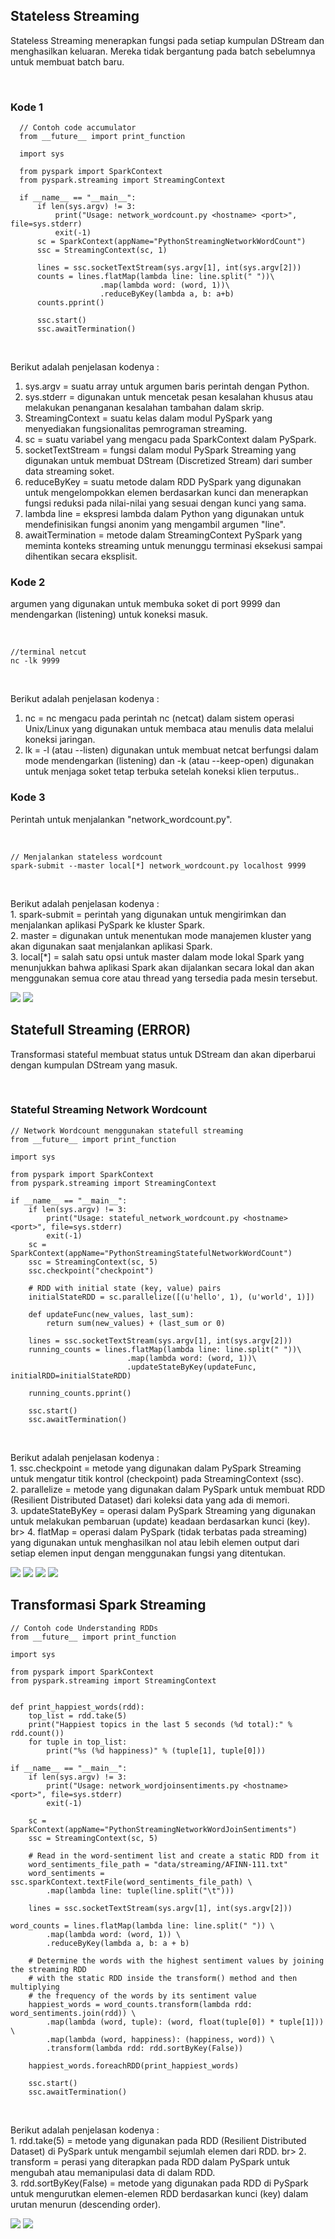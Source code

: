 <h2>Stateless Streaming</h2>
<p>Stateless Streaming menerapkan fungsi pada setiap kumpulan DStream dan menghasilkan keluaran. Mereka tidak bergantung pada 
  batch sebelumnya untuk membuat batch baru.</p><br>

<h3>Kode 1</h3>

      // Contoh code accumulator
      from __future__ import print_function

      import sys

      from pyspark import SparkContext
      from pyspark.streaming import StreamingContext

      if __name__ == "__main__":
          if len(sys.argv) != 3:
              print("Usage: network_wordcount.py <hostname> <port>", file=sys.stderr)
              exit(-1)
          sc = SparkContext(appName="PythonStreamingNetworkWordCount")
          ssc = StreamingContext(sc, 1)

          lines = ssc.socketTextStream(sys.argv[1], int(sys.argv[2]))
          counts = lines.flatMap(lambda line: line.split(" "))\
                        .map(lambda word: (word, 1))\
                        .reduceByKey(lambda a, b: a+b)
          counts.pprint()

          ssc.start()
          ssc.awaitTermination()

<br><p>Berikut adalah penjelasan kodenya : <br>
 1. sys.argv = suatu array untuk argumen baris perintah dengan Python.<br>
 2. sys.stderr = digunakan untuk mencetak pesan kesalahan khusus atau melakukan penanganan kesalahan tambahan dalam skrip.<br>
 3. StreamingContext = suatu kelas dalam modul PySpark yang menyediakan fungsionalitas pemrograman streaming.<br>
 4. sc = suatu variabel yang mengacu pada SparkContext dalam PySpark.<br>
 5. socketTextStream = fungsi dalam modul PySpark Streaming yang digunakan untuk membuat DStream (Discretized Stream) dari sumber data streaming soket.<br>
 6. reduceByKey = suatu metode dalam RDD PySpark yang digunakan untuk mengelompokkan elemen berdasarkan kunci dan menerapkan fungsi reduksi pada nilai-nilai yang sesuai dengan kunci yang sama.<br>
 7. lambda line = ekspresi lambda dalam Python yang digunakan untuk mendefinisikan fungsi anonim yang mengambil argumen "line".<br>
 8. awaitTermination = metode dalam StreamingContext PySpark yang meminta konteks streaming untuk menunggu terminasi eksekusi sampai dihentikan secara eksplisit. <br>
  
</p>

<h3>Kode 2</h3>
<p>argumen yang digunakan untuk membuka soket di port 9999 dan mendengarkan (listening) untuk koneksi masuk.</p><br>

    //terminal netcut
    nc -lk 9999

<br><p>Berikut adalah penjelasan kodenya : <br>
 1. nc = nc mengacu pada perintah nc (netcat) dalam sistem operasi Unix/Linux yang digunakan untuk membaca atau menulis data melalui koneksi jaringan. <br>
 2. lk = -l (atau --listen) digunakan untuk membuat netcat berfungsi dalam mode mendengarkan (listening) dan -k (atau --keep-open) digunakan untuk menjaga soket tetap terbuka setelah koneksi klien terputus..<br>
</p>

<h3>Kode 3</h3>
<p>Perintah untuk menjalankan "network_wordcount.py".</p><br>

    // Menjalankan stateless wordcount
    spark-submit --master local[*] network_wordcount.py localhost 9999

<br>
<p>Berikut adalah penjelasan kodenya : <br>
 1. spark-submit = perintah yang digunakan untuk mengirimkan dan menjalankan aplikasi PySpark ke kluster Spark. <br>
 2. master = digunakan untuk menentukan mode manajemen kluster yang akan digunakan saat menjalankan aplikasi Spark.<br>
 3. local[*] = salah satu opsi untuk master dalam mode lokal Spark yang menunjukkan bahwa aplikasi Spark akan dijalankan secara lokal dan akan menggunakan semua core atau thread yang tersedia pada mesin tersebut.<br>
</p>
<img src="https://github.com/2azmi2/Tugas-Big-Data/blob/main/Spark%20Streaming/01_stateless_part1.png">
<img src="https://github.com/2azmi2/Tugas-Big-Data/blob/main/Spark%20Streaming/01_stateless_part2.png">

<h2>Statefull Streaming (ERROR)</h2>
<p>Transformasi stateful membuat status untuk DStream dan akan diperbarui dengan kumpulan DStream yang masuk.</p><br>

<h3>Stateful Streaming Network Wordcount</h3>

    // Network Wordcount menggunakan statefull streaming
    from __future__ import print_function

    import sys

    from pyspark import SparkContext
    from pyspark.streaming import StreamingContext

    if __name__ == "__main__":
        if len(sys.argv) != 3:
            print("Usage: stateful_network_wordcount.py <hostname> <port>", file=sys.stderr)
            exit(-1)
        sc = SparkContext(appName="PythonStreamingStatefulNetworkWordCount")
        ssc = StreamingContext(sc, 5)
        ssc.checkpoint("checkpoint")

        # RDD with initial state (key, value) pairs
        initialStateRDD = sc.parallelize([(u'hello', 1), (u'world', 1)])

        def updateFunc(new_values, last_sum):
            return sum(new_values) + (last_sum or 0)

        lines = ssc.socketTextStream(sys.argv[1], int(sys.argv[2]))
        running_counts = lines.flatMap(lambda line: line.split(" "))\
                              .map(lambda word: (word, 1))\
                              .updateStateByKey(updateFunc, initialRDD=initialStateRDD)

        running_counts.pprint()

        ssc.start()
        ssc.awaitTermination()

<br>
<p>Berikut adalah penjelasan kodenya : <br>
 1. ssc.checkpoint = metode yang digunakan dalam PySpark Streaming untuk mengatur titik kontrol (checkpoint) pada StreamingContext (ssc).<br>
 2. parallelize = metode yang digunakan dalam PySpark untuk membuat RDD (Resilient Distributed Dataset) dari koleksi data yang ada di memori.<br>
 3. updateStateByKey = operasi dalam PySpark Streaming yang digunakan untuk melakukan pembaruan (update) keadaan berdasarkan kunci (key). br>
 4. flatMap = operasi dalam PySpark (tidak terbatas pada streaming) yang digunakan untuk menghasilkan nol atau lebih elemen output dari setiap elemen input dengan menggunakan fungsi yang ditentukan.<br>
</p>
<img src="https://github.com/2azmi2/Tugas-Big-Data/blob/main/Spark%20Streaming/02_statefull_err1.png">
<img src="https://github.com/2azmi2/Tugas-Big-Data/blob/main/Spark%20Streaming/02_statefull_err2.png">
<img src="https://github.com/2azmi2/Tugas-Big-Data/blob/main/Spark%20Streaming/02_statefull_err3.png">
<img src="https://github.com/2azmi2/Tugas-Big-Data/blob/main/Spark%20Streaming/02_statefull_err4.png">

<h2>Transformasi Spark Streaming</h2>

    // Contoh code Understanding RDDs
    from __future__ import print_function

    import sys

    from pyspark import SparkContext
    from pyspark.streaming import StreamingContext


    def print_happiest_words(rdd):
        top_list = rdd.take(5)
        print("Happiest topics in the last 5 seconds (%d total):" % rdd.count())
        for tuple in top_list:
            print("%s (%d happiness)" % (tuple[1], tuple[0]))

    if __name__ == "__main__":
        if len(sys.argv) != 3:
            print("Usage: network_wordjoinsentiments.py <hostname> <port>", file=sys.stderr)
            exit(-1)

        sc = SparkContext(appName="PythonStreamingNetworkWordJoinSentiments")
        ssc = StreamingContext(sc, 5)

        # Read in the word-sentiment list and create a static RDD from it
        word_sentiments_file_path = "data/streaming/AFINN-111.txt"
        word_sentiments = ssc.sparkContext.textFile(word_sentiments_file_path) \
            .map(lambda line: tuple(line.split("\t")))

        lines = ssc.socketTextStream(sys.argv[1], int(sys.argv[2]))

    word_counts = lines.flatMap(lambda line: line.split(" ")) \
            .map(lambda word: (word, 1)) \
            .reduceByKey(lambda a, b: a + b)

        # Determine the words with the highest sentiment values by joining the streaming RDD
        # with the static RDD inside the transform() method and then multiplying
        # the frequency of the words by its sentiment value
        happiest_words = word_counts.transform(lambda rdd: word_sentiments.join(rdd)) \
            .map(lambda (word, tuple): (word, float(tuple[0]) * tuple[1])) \
            .map(lambda (word, happiness): (happiness, word)) \
            .transform(lambda rdd: rdd.sortByKey(False))

        happiest_words.foreachRDD(print_happiest_words)

        ssc.start()
        ssc.awaitTermination()

<br>
<p>Berikut adalah penjelasan kodenya : <br>
 1. rdd.take(5) = metode yang digunakan pada RDD (Resilient Distributed Dataset) di PySpark untuk mengambil sejumlah elemen dari RDD. br>
 2. transform = perasi yang diterapkan pada RDD dalam PySpark untuk mengubah atau memanipulasi data di dalam RDD.<br>
 3. rdd.sortByKey(False) = metode yang digunakan pada RDD di PySpark untuk mengurutkan elemen-elemen RDD berdasarkan kunci (key) dalam urutan menurun (descending order).<br>
</p>
<img src="https://github.com/2azmi2/Tugas-Big-Data/blob/main/Spark%20Streaming/03_transformasi_word_sentiment_err1.png">
<img src="https://github.com/2azmi2/Tugas-Big-Data/blob/main/Spark%20Streaming/03_transformasi_word_sentiment_err2.png">

